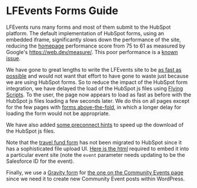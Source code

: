 # LFEvents Forms Guide

LFEvents runs many forms and most of them submit to the HubSpot platform.  The default implementation of HubSpot forms, using an embedded iframe, significantly slows down the performance of the site, reducing the [homepage](https://events.linuxfoundation.org/) performance score from 75 to 61 as measured by Google's https://web.dev/measure/.  This poor performance is a [known issue](https://community.hubspot.com/t5/Sales-Integrations/Wordpress-Plugin-Reduces-Site-Performance/td-p/244897).

We have gone to great lengths to write the LFEvents site to be [as fast as possible](https://events.linuxfoundation.org/2019/11/14/new-website-performance/) and would not want that effort to have gone to waste just because we are using HubSpot forms.  So to reduce the impact of the HubSpot form integration, we have delayed the load of the HubSpot js files using [Flying Scripts](https://wordpress.org/plugins/flying-scripts/).  To the user, the page now appears to load as fast as before with the HubSpot js files loading a few seconds later.  We do this on all pages except for the few pages with [forms above-the-fold](https://events.linuxfoundation.org/about/contact/), in which a longer delay for loading the form would not be appropriate.

We have also added [some preconnect hints](https://github.com/LF-Engineering/lfevents/blob/master/web/wp-content/themes/lfevents/library/lfe-functions.php#L872) to speed up the download of the HubSpot js files.

Note that the [travel fund form](https://events.linuxfoundation.org/about/travel-fund-request/) has not been migrated to HubSpot since it has a sophisticated file upload UI.  [Here is the html](https://github.com/LF-Engineering/lfevents/blob/master/docs/travel-fund-form.html) required to embed it into a particular event site (note the `event` parameter needs updating to be the Salesforce ID for the event).

Finally, we use a [Gravity form](https://www.gravityforms.com/) for [the one on the Community Events page](https://events.linuxfoundation.org/about/community/) since we need it to create new Community Event posts within WordPress.
